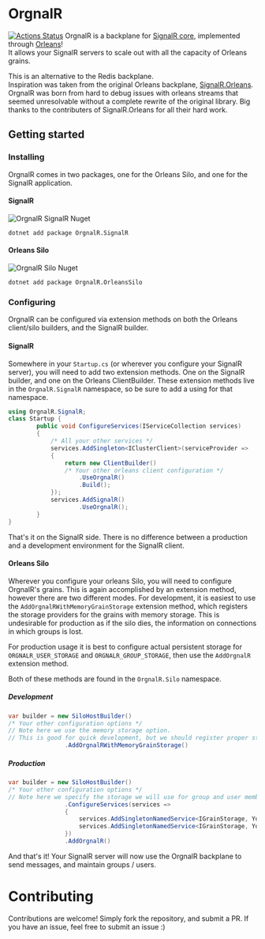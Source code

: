 # OrgnalR

[![Actions Status](https://github.com/LiamMorrow/OrgnalR/workflows/build/badge.svg)](https://github.com/LiamMorrow/OrgnalR/actions)
OrgnalR is a backplane for [SignalR core](https://github.com/aspnet/AspNetCore/tree/master/src/SignalR), implemented through [Orleans](https://github.com/dotnet/orleans)!  
It allows your SignalR servers to scale out with all the capacity of Orleans grains.

This is an alternative to the Redis backplane.  
Inspiration was taken from the original Orleans backplane, [SignalR.Orleans](https://github.com/OrleansContrib/SignalR.Orleans). OrgnalR was born from hard to debug issues with orleans streams that seemed unresolvable without a complete rewrite of the original library.  Big thanks to the contributers of SignalR.Orleans for all their hard work.

## Getting started

### Installing

OrgnalR comes in two packages, one for the Orleans Silo, and one for the SignalR application.

#### SignalR

![OrgnalR SignalR Nuget](https://img.shields.io/nuget/v/OrgnalR.SignalR?logo=SignalR)
```
dotnet add package OrgnalR.SignalR
```

#### Orleans Silo
![OrgnalR Silo Nuget](https://img.shields.io/nuget/v/OrgnalR.OrleansSilo?logo=OrleansSilo)
```
dotnet add package OrgnalR.OrleansSilo
```

### Configuring

OrgnalR can be configured via extension methods on both the Orleans client/silo builders, and the SignalR builder.

#### SignalR

Somewhere in your `Startup.cs` (or wherever you configure your SignalR server), you will need to add two extension methods. One on the SignalR builder, and one on the Orleans ClientBuilder. These extension methods live in the `OrgnalR.SignalR` namespace, so be sure to add a using for that namespace.

```c#
using OrgnalR.SignalR;
class Startup {
        public void ConfigureServices(IServiceCollection services)
        {
            /* All your other services */
            services.AddSingleton<IClusterClient>(serviceProvider =>
            {
                return new ClientBuilder()
                /* Your other orleans client configuration */
                    .UseOrgnalR()
                    .Build();
            });
            services.AddSignalR()
                    .UseOrgnalR();
        }
}
```

That's it on the SignalR side. There is no difference between a production and a development environment for the SignalR client.

#### Orleans Silo

Wherever you configure your orleans Silo, you will need to configure OrgnalR's grains. This is again accomplished by an extension method, however there are two different modes. For development, it is easiest to use the `AddOrgnalRWithMemoryGrainStorage` extension method, which registers the storage providers for the grains with memory storage. This is undesirable for production as if the silo dies, the information on connections in which groups is lost.

For production usage it is best to configure actual persistent storage for `ORGNALR_USER_STORAGE` and `ORGNALR_GROUP_STORAGE`, then use the `AddOrgnalR` extension method.

Both of these methods are found in the `OrgnalR.Silo` namespace.

##### Development

```c#
var builder = new SiloHostBuilder()
/* Your other configuration options */
// Note here we use the memory storage option.
// This is good for quick development, but we should register proper storage for production
                .AddOrgnalRWithMemoryGrainStorage()
```

##### Production

```c#
var builder = new SiloHostBuilder()
/* Your other configuration options */
// Note here we specify the storage we will use for group and user membership
                .ConfigureServices(services =>
                {
                    services.AddSingletonNamedService<IGrainStorage, YourStorageProvider>(Extensions.USER_STORAGE_PROVIDER);
                    services.AddSingletonNamedService<IGrainStorage, YourStorageProvider>(Extensions.GROUP_STORAGE_PROVIDER);
                })
                .AddOrgnalR()
```

And that's it! Your SignalR server will now use the OrgnalR backplane to send messages, and maintain groups / users.

# Contributing

Contributions are welcome! Simply fork the repository, and submit a PR. If you have an issue, feel free to submit an issue :)
